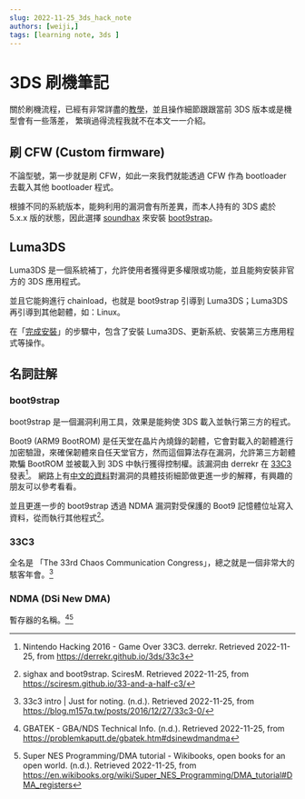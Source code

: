 ```yaml
---
slug: 2022-11-25_3ds_hack_note
authors: [weiji,]
tags: [learning note, 3ds ]
---  
```


# 3DS 刷機筆記

關於刷機流程，已經有非常詳盡的[教學](https://3ds.hacks.guide/zh_TW/get-started.html)，並且操作細節跟跟當前 3DS 版本或是機型會有一些落差， 繁瑣過得流程我就不在本文一一介紹。

## 刷 CFW (Custom firmware)

不論型號，第一步就是刷 CFW，如此一來我們就能透過 CFW 作為 bootloader 去載入其他 bootloader 程式。

根據不同的系統版本，能夠利用的漏洞會有所差異，而本人持有的 3DS 處於 5.x.x 版的狀態，因此選擇 [soundhax](https://3ds.hacks.guide/zh_TW/installing-boot9strap-(soundhax)) 來安裝 [boot9strap](#boot9strap)。

## Luma3DS

Luma3DS 是一個系統補丁，允許使用者獲得更多權限或功能，並且能夠安裝非官方的 3DS 應用程式。

並且它能夠進行 chainload，也就是 boot9strap 引導到 Luma3DS；Luma3DS 再引導到其他韌體，如：Linux。

在「[完成安裝](https://3ds.hacks.guide/zh_TW/finalizing-setup)」的步驟中，包含了安裝 Luma3DS、更新系統、安裝第三方應用程式等操作。

## 名詞註解

### boot9strap

boot9strap 是一個漏洞利用工具，效果是能夠使 3DS 載入並執行第三方的程式。

Boot9 (ARM9 BootROM) 是任天堂在晶片內燒錄的韌體，它會對載入的韌體進行加密驗證，來確保韌體來自任天堂官方，然而這個算法存在漏洞，允許第三方韌體欺騙 BootROM 並被載入到 3DS 中執行獲得控制權。該漏洞由 derrekr 在 [33C3](#33C3) 發表[^33C3-derrekr]。 網路上有[中文的資料](http://www.databusworld.cn/9963.html)對漏洞的具體技術細節做更進一步的解釋，有興趣的朋友可以參考看看。

並且更進一步的 boot9strap 透過 NDMA 漏洞對受保護的 Boot9 記憶體位址寫入資料，從而執行其他程式[^boot9strap-hack]。

[^33C3-derrekr]: Nintendo Hacking 2016 - Game Over 33C3. derrekr. Retrieved 2022-11-25, from https://derrekr.github.io/3ds/33c3

[^boot9strap-hack]: sighax and boot9strap. SciresM. Retrieved 2022-11-25, from https://sciresm.github.io/33-and-a-half-c3/

### 33C3 

全名是 「The 33rd Chaos Communication Congress」，總之就是一個非常大的駭客年會。[^33C3-intro]

[^33C3-intro]: 33c3 intro | Just for noting. (n.d.). Retrieved 2022-11-25, from https://blog.m157q.tw/posts/2016/12/27/33c3-0/

### NDMA (DSi New DMA)

暫存器的名稱。[^ndma-1][^DMA_registers]

[^ndma-1]: GBATEK - GBA/NDS Technical Info. (n.d.). Retrieved 2022-11-25, from https://problemkaputt.de/gbatek.htm#dsinewdmandma

[^DMA_registers]: Super NES Programming/DMA tutorial - Wikibooks, open books for an open world. (n.d.). Retrieved 2022-11-25, from https://en.wikibooks.org/wiki/Super_NES_Programming/DMA_tutorial#DMA_registers
